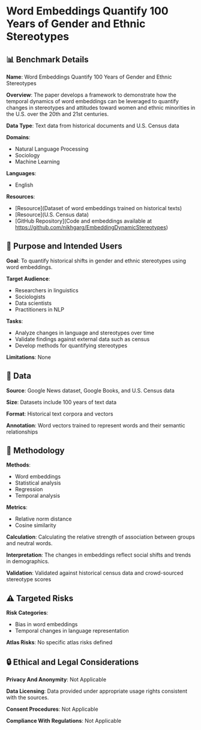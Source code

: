 # Word Embeddings Quantify 100 Years of Gender and Ethnic Stereotypes

## 📊 Benchmark Details

**Name**: Word Embeddings Quantify 100 Years of Gender and Ethnic Stereotypes

**Overview**: The paper develops a framework to demonstrate how the temporal dynamics of word embeddings can be leveraged to quantify changes in stereotypes and attitudes toward women and ethnic minorities in the U.S. over the 20th and 21st centuries.

**Data Type**: Text data from historical documents and U.S. Census data

**Domains**:
- Natural Language Processing
- Sociology
- Machine Learning

**Languages**:
- English

**Resources**:
- [Resource](Dataset of word embeddings trained on historical texts)
- [Resource](U.S. Census data)
- [GitHub Repository](Code and embeddings available at https://github.com/nikhgarg/EmbeddingDynamicStereotypes)

## 🎯 Purpose and Intended Users

**Goal**: To quantify historical shifts in gender and ethnic stereotypes using word embeddings.

**Target Audience**:
- Researchers in linguistics
- Sociologists
- Data scientists
- Practitioners in NLP

**Tasks**:
- Analyze changes in language and stereotypes over time
- Validate findings against external data such as census
- Develop methods for quantifying stereotypes

**Limitations**: None

## 💾 Data

**Source**: Google News dataset, Google Books, and U.S. Census data

**Size**: Datasets include 100 years of text data

**Format**: Historical text corpora and vectors

**Annotation**: Word vectors trained to represent words and their semantic relationships

## 🔬 Methodology

**Methods**:
- Word embeddings
- Statistical analysis
- Regression
- Temporal analysis

**Metrics**:
- Relative norm distance
- Cosine similarity

**Calculation**: Calculating the relative strength of association between groups and neutral words.

**Interpretation**: The changes in embeddings reflect social shifts and trends in demographics.

**Validation**: Validated against historical census data and crowd-sourced stereotype scores

## ⚠️ Targeted Risks

**Risk Categories**:
- Bias in word embeddings
- Temporal changes in language representation

**Atlas Risks**:
No specific atlas risks defined

## 🔒 Ethical and Legal Considerations

**Privacy And Anonymity**: Not Applicable

**Data Licensing**: Data provided under appropriate usage rights consistent with the sources.

**Consent Procedures**: Not Applicable

**Compliance With Regulations**: Not Applicable
